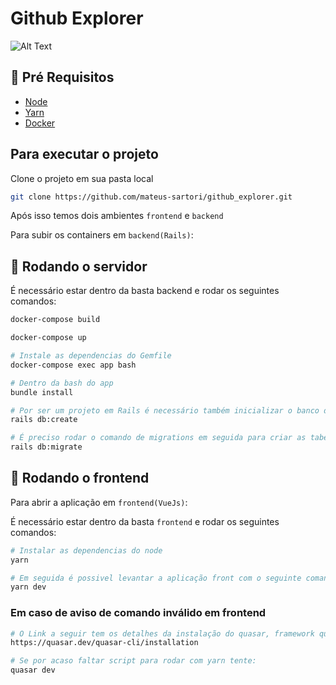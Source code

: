 # Github Explorer

![Alt Text](github_explorer.gif)

## 🚦 Pré Requisitos

- [Node](https://nodejs.org/en/)
- [Yarn](https://yarnpkg.com/)
- [Docker](https://www.docker.com/products/docker-desktop)

## Para executar o projeto

Clone o projeto em sua pasta local

```bash
git clone https://github.com/mateus-sartori/github_explorer.git
```

Após isso temos dois ambientes `frontend` e `backend`

Para subir os containers em `backend(Rails)`:

## 🎲 Rodando o servidor

É necessário estar dentro da basta backend e rodar os seguintes comandos:

```bash
docker-compose build
```

```bash
docker-compose up
```

```bash
# Instale as dependencias do Gemfile
docker-compose exec app bash

# Dentro da bash do app
bundle install

# Por ser um projeto em Rails é necessário também inicializar o banco de dados em ambiente dev
rails db:create

# É preciso rodar o comando de migrations em seguida para criar as tabelas
rails db:migrate
```

## 🎲 Rodando o frontend

Para abrir a aplicação em `frontend(VueJs)`:

É necessário estar dentro da basta `frontend` e rodar os seguintes comandos:

```bash
# Instalar as dependencias do node
yarn
```

```bash
# Em seguida é possivel levantar a aplicação front com o seguinte comando
yarn dev
```

### Em caso de aviso de comando inválido em frontend

```bash
# O Link a seguir tem os detalhes da instalação do quasar, framework que utiliza o Vue no frontend
https://quasar.dev/quasar-cli/installation

# Se por acaso faltar script para rodar com yarn tente:
quasar dev
```
